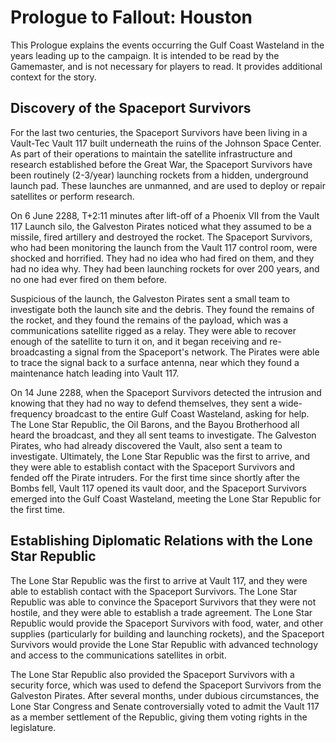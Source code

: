 # Prologue to Fallout: Houston

This Prologue explains the events occurring the Gulf Coast Wasteland in the years leading up to the campaign. It is
intended to be read by the Gamemaster, and is not necessary for players to read. It provides additional context for the
story.

## Discovery of the Spaceport Survivors

For the last two centuries, the Spaceport Survivors have been living in a Vault-Tec Vault 117 built underneath the ruins
of the Johnson Space Center. As part of their operations to maintain the satellite infrastructure and research
established before the Great War, the Spaceport Survivors have been routinely (2-3/year) launching rockets from a
hidden, underground launch pad. These launches are unmanned, and are used to deploy or repair satellites or perform
research.

On 6 June 2288, T+2:11 minutes after lift-off of a Phoenix VII from the Vault 117 Launch silo, the Galveston Pirates
noticed what they assumed to be a missile, fired artillery and destroyed the rocket. The Spaceport Survivors, who had
been monitoring the launch from the Vault 117 control room, were shocked and horrified. They had no idea who had fired
on them, and they had no idea why. They had been launching rockets for over 200 years, and no one had ever fired on them
before. 

Suspicious of the launch, the Galveston Pirates sent a small team to investigate both the launch site and the debris. They found the remains of the rocket, and they found the remains of the payload, which was a communications satellite rigged as a relay. They were able to recover enough of the satellite to turn it on, and it began receiving and re-broadcasting a signal from the Spaceport's network. The Pirates were able to trace the signal back to a surface antenna, near which they found a maintenance hatch leading into Vault 117. 

On 14 June 2288, when the Spaceport Survivors detected the intrusion and knowing that they had no way to defend themselves, they sent a wide-frequency broadcast to the entire Gulf Coast Wasteland, asking for help. The Lone Star Republic, the Oil Barons, and the Bayou Brotherhood all heard the broadcast, and they all sent teams to investigate. The Galveston Pirates, who had already discovered the Vault, also sent a team to investigate. Ultimately, the Lone Star Republic was the first to arrive, and they were able to establish contact with the Spaceport Survivors and fended off the Pirate intruders. For the first time since shortly after the Bombs fell, Vault 117 opened its vault door, and the Spaceport Survivors emerged into the Gulf Coast Wasteland, meeting the Lone Star Republic for the first time.

## Establishing Diplomatic Relations with the Lone Star Republic

The Lone Star Republic was the first to arrive at Vault 117, and they were able to establish contact with the Spaceport Survivors. The Lone Star Republic was able to convince the Spaceport Survivors that they were not hostile, and they were able to establish a trade agreement. The Lone Star Republic would provide the Spaceport Survivors with food, water, and other supplies (particularly for building and launching rockets), and the Spaceport Survivors would provide the Lone Star Republic with advanced technology and access to the communications satellites in orbit. 

The Lone Star Republic also provided the Spaceport Survivors with a security force, which was used to defend the Spaceport Survivors from the Galveston Pirates. After several months, under dubious circumstances, the Lone Star Congress and Senate controversially voted to admit the Vault 117 as a member settlement of the Republic, giving them voting rights in the legislature.
